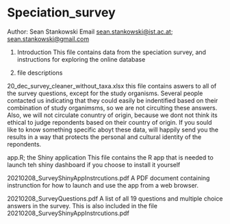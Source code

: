 # Speciation_survey
Author: Sean Stankowski
Email sean.stankowski@ist.ac.at; sean.stankowski@gmail.com

1) Introduction
This file contains data from the speciation survey, and instructions for exploring the online database

1) file descriptions

20_dec_survey_cleaner_without_taxa.xlsx 
  this file contains aswers to all of the survey questions, except for the study organisms. Several people contacted us indicating that they could easily be      indentified based on their combination of study organimsms, so we are not circulting these answers. Also, we will not circulate conuntry of origin, because we dont not think its ethical to judge repondents based on their country of origin. If you sould like to know something specific aboyt these data, will happily send you the results in a way that protects the personal and cultural identity of the repondents. 

app.R; the Shiny application
  This file contains the R app that is needed to launch teh shiny dashboard if you choose to install it yourself
  
20210208_SurveyShinyAppInstrcutions.pdf
  A PDF document containing instrunction for how to launch and use the app from a web browser. 
  
20210208_SurveyQuestions.pdf
  A list of all 19 questions and multiple choice answers in the survey. This is also included in the file 20210208_SurveyShinyAppInstrcutions.pdf


